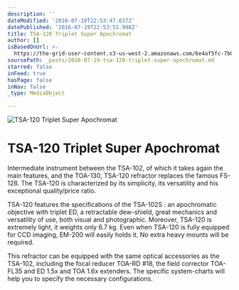 ```yaml
---
description: ''
dateModified: '2016-07-19T22:53:47.637Z'
datePublished: '2016-07-19T22:53:51.998Z'
title: TSA-120 Triplet Super Apochromat
author: []
isBasedOnUrl: >-
  https://the-grid-user-content.s3-us-west-2.amazonaws.com/6e4af5fc-7b0b-42ce-9524-20b645f9fa63.jpg
sourcePath: _posts/2016-07-19-tsa-120-triplet-super-apochromat.md
starred: false
inFeed: true
hasPage: false
inNav: false
_type: MediaObject

---
```

![TSA-120 Triplet Super Apochromat](https://imgflo.herokuapp.com/graph/vahj1ThiexotieMo/de4465ab9e7dcc80e1c0f234c16d7324/croprotate.jpg?cropheight=673&cropwidth=790&degrees=0&input=https%3A%2F%2Fthe-grid-user-content.s3-us-west-2.amazonaws.com%2Fe4ac8241-d6fe-4ff7-85c6-43b264853967.jpg&x=5&y=60)

# TSA-120 Triplet Super Apochromat

Intermediate instrument between the TSA-102, of which it takes again the main features, and the TOA-130, TSA-120 refractor replaces the famous FS-128\. The TSA-120 is characterized by its simplicity, its versatility and his exceptional quality/price ratio.

TSA-120 features the specifications of the TSA-102S : an apochromatic objective with triplet ED, a retractable dew-shield, great mechanics and versatility of use, both visual and photographic. Moreover, TSA-120 is extremely light, it weights only 6.7 kg. Even when TSA-120 is fully equipped for CCD imaging, EM-200 will easily holds it. No extra heavy mounts will be required.

This refractor can be equipped with the same optical accessories as the TSA-102, including the focal reducer TOA-RD \#18, the field corrector TOA-FL35 and ED 1.5x and TOA 1.6x extenders. The specific system-charts will help you to specify the necessary configurations.